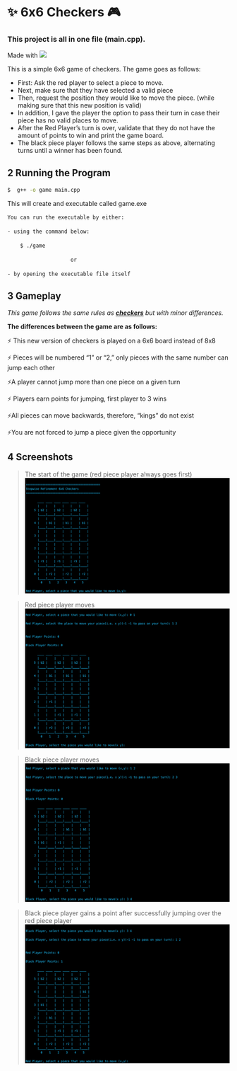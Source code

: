 # :sparkles: 6x6 Checkers  :video_game:

### **This project is all in one file (main.cpp).** 


Made with ![](https://img.shields.io/badge/C%2B%2B-00599C?&logo=c%2B%2B&logoColor=white)
 

This is a simple 6x6 game of checkers. The game goes as follows:

- First: Ask the red player to select a piece to move. 
- Next, make sure that they have selected a valid piece 
- Then, request the position they would like to move the piece. (while making sure that this new position is valid)
 - In addition, I gave the player the option to pass their turn in case their piece has no valid places to move. 
 - After the Red Player’s turn is over, validate that they do not have the amount of points to win and print the game board. 
 - The black piece player follows the same steps as above, alternating turns until a winner has been found. 



## 2 Running the Program
```zsh
$  g++ -o game main.cpp
```
This will create and executable called game.exe 

    You can run the executable by either:

    - using the command below:

        $ ./game

                        or 

    - by opening the executable file itself



## 3 Gameplay

*This game follows the same rules as [**checkers**](https://www.itsyourturn.com/t_helptopic2030.html) but with minor differences.*

**The differences between the game are as follows:**

:zap: This new version of checkers is played on a 6x6 board instead of 8x8

:zap: Pieces will be numbered “1” or “2,” only pieces with the same number can jump each
other

:zap:A player cannot jump more than one piece on a given turn

:zap: Players earn points for jumping, first player to 3 wins

:zap:All pieces can move backwards, therefore, “kings” do not exist

:zap:You are not forced to jump a piece given the opportunity

## 4 Screenshots

> The start of the game (red piece player always goes first)
![screenshot](images/start.png)

> Red piece player moves
![screenshot](images/red-player.png)

> Black piece player moves
![screenshot](images/black-player.png)

> Black piece player gains a point after successfully jumping over the red piece player
![screenshot](images/point-bp.png)



